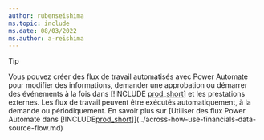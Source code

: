 ```yaml
---
author: rubenseishima
ms.topic: include
ms.date: 08/03/2022
ms.author: a-reishima
---
```

> [!TIP]
> Vous pouvez créer des flux de travail automatisés avec Power Automate pour modifier des informations, demander une approbation ou démarrer des événements à la fois dans [!INCLUDE [prod_short](prod_short.md)] et les prestations externes. Les flux de travail peuvent être exécutés automatiquement, à la demande ou périodiquement. En savoir plus sur [Utiliser des flux Power Automate dans [!INCLUDE[prod_short](includes/prod_short.md)]](../across-how-use-financials-data-source-flow.md)
